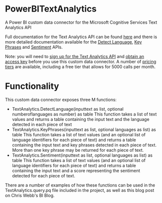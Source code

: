 # PowerBITextAnalytics
A Power BI custom data connector for the Microsoft Cognitive Services Text Analytics API

Full documentation for the Text Analytics API can be found [here](https://docs.microsoft.com/en-us/azure/cognitive-services/text-analytics/overview) and there is more detailed documentation available for the [Detect Language](https://westus.dev.cognitive.microsoft.com/docs/services/TextAnalytics.V2.0/operations/56f30ceeeda5650db055a3c7), [Key Phrases](https://westus.dev.cognitive.microsoft.com/docs/services/TextAnalytics.V2.0/operations/56f30ceeeda5650db055a3c6) and [Sentiment](https://westus.dev.cognitive.microsoft.com/docs/services/TextAnalytics.V2.0/operations/56f30ceeeda5650db055a3c9) APIs. 

Note: you will need to [sign up for the Text Analytics API](https://docs.microsoft.com/en-us/azure/cognitive-services/text-analytics/text-analytics-howto-signup) and [obtain an access key](https://docs.microsoft.com/en-us/azure/cognitive-services/text-analytics/text-analytics-howto-accesskey) before you use this custom data connector. A number of [pricing tiers](https://azure.microsoft.com/en-us/pricing/details/cognitive-services/text-analytics/) are available, including a free tier that allows for 5000 calls per month.

# Functionality
This custom data connector exposes three M functions:
- TextAnalytics.DetectLanguage(inputtext as list, optional numberoflanguages as number) as table
This function takes a list of text values and returns a table containing the input text and the language detected in each piece of text
- TextAnalytics.KeyPhrases(inputtext as list, optional languages as list) as table 
This function takes a list of text values (and an optional list of language identifiers for each piece of text) and returns a table containing the input text and key phrases detected in each piece of text. More than one key phrase may be returned for each piece of text.
- TextAnalytics.Sentiment(inputtext as list, optional languages as list) as table
This function takes a list of text values (and an optional list of language identifiers for each piece of text) and returns a table containing the input text and a score representing the sentiment detected for each piece of text.

There are a number of examples of how these functions can be used in the TextAnalytics.query.pq file included in the project, as well as this blog post on Chris Webb's BI Blog.
